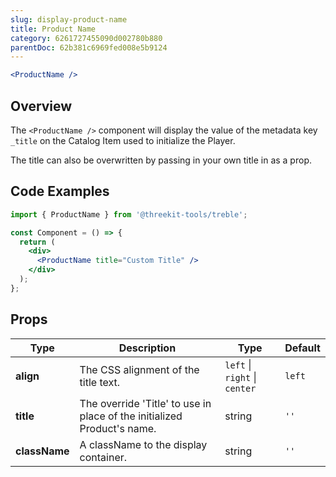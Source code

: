 ```yaml
---
slug: display-product-name
title: Product Name
category: 6261727455090d002780b880
parentDoc: 62b381c6969fed008e5b9124
---
```


```jsx
<ProductName />
```

## Overview

The `<ProductName />` component will display the value of the metadata key `_title` on the Catalog Item used to initialize the Player.

The title can also be overwritten by passing in your own title in as a prop.

## Code Examples

```jsx
import { ProductName } from '@threekit-tools/treble';

const Component = () => {
  return (
    <div>
      <ProductName title="Custom Title" />
    </div>
  );
};
```

## Props

| Type          | Description                                                             | Type                          | Default |
| ------------- | ----------------------------------------------------------------------- | ----------------------------- | ------- |
| **align**     | The CSS alignment of the title text.                                    | `left` \| `right` \| `center` | `left`  |
| **title**     | The override 'Title' to use in place of the initialized Product's name. | string                        | `''`    |
| **className** | A className to the display container.                                   | string                        | `''`    |
